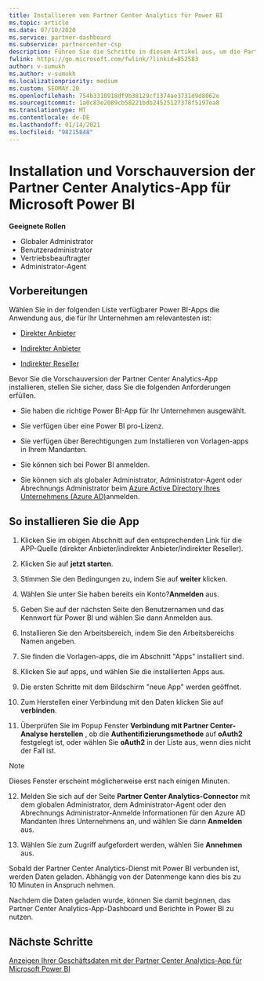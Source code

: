 ```yaml
---
title: Installieren von Partner Center Analytics für Power BI
ms.topic: article
ms.date: 07/10/2020
ms.service: partner-dashboard
ms.subservice: partnercenter-csp
description: Führen Sie die Schritte in diesem Artikel aus, um die Partner Center Analytics-APP für Power BI (für direkte Partner in CSP) zu installieren und in der Vorschau anzuzeigen.
fwlink: https://go.microsoft.com/fwlink/?linkid=852583
author: v-sumukh
ms.author: v-sumukh
ms.localizationpriority: medium
ms.custom: SEOMAY.20
ms.openlocfilehash: 754b3310918df9b38129cf1374ae3731d9d8062e
ms.sourcegitcommit: 1a0c83e2089cb58221bdb24525127378f5197ea8
ms.translationtype: MT
ms.contentlocale: de-DE
ms.lasthandoff: 01/14/2021
ms.locfileid: "98215848"
---
```

# <a name="install-and-preview-the-partner-center-analytics-app-for-microsoft-power-bi"></a>Installation und Vorschauversion der Partner Center Analytics-App für Microsoft Power BI


**Geeignete Rollen**
-   Globaler Administrator
-   Benutzeradministrator
-   Vertriebsbeauftragter
-   Administrator-Agent

## <a name="before-you-begin"></a>Vorbereitungen

Wählen Sie in der folgenden Liste verfügbarer Power BI-Apps die Anwendung aus, die für Ihr Unternehmen am relevantesten ist:
- [Direkter Anbieter](https://appsource.microsoft.com/product/power-bi/partnercenteranalytics.direct_provider_partner_analytics)

- [Indirekter Anbieter](https://appsource.microsoft.com/product/power-bi/partnercenteranalytics.indirect_provider_partner_analytics)

- [Indirekter Reseller](https://appsource.microsoft.com/product/power-bi/partnercenteranalytics.indirect_reseller_partner_analytics)

Bevor Sie die Vorschauversion der Partner Center Analytics-App installieren, stellen Sie sicher, dass Sie die folgenden Anforderungen erfüllen.

- Sie haben die richtige Power BI-App für Ihr Unternehmen ausgewählt.

- Sie verfügen über eine Power BI pro-Lizenz.

- Sie verfügen über Berechtigungen zum Installieren von Vorlagen-apps in Ihrem Mandanten.

- Sie können sich bei Power BI anmelden.

- Sie können sich als globaler Administrator, Administrator-Agent oder Abrechnungs Administrator beim [Azure Active Directory Ihres Unternehmens (Azure AD)](azure-active-directory-tenants-and-partner-center.md)anmelden.

## <a name="to-install-the-app"></a>So installieren Sie die App

1. Klicken Sie im obigen Abschnitt auf den entsprechenden Link für die APP-Quelle (direkter Anbieter/indirekter Anbieter/indirekter Reseller).

2. Klicken Sie auf **jetzt starten**. 

3. Stimmen Sie den Bedingungen zu, indem Sie auf **weiter** klicken.

4. Wählen Sie unter Sie haben bereits ein Konto?**Anmelden** aus.

5. Geben Sie auf der nächsten Seite den Benutzernamen und das Kennwort für Power BI und wählen Sie dann Anmelden aus.

6. Installieren Sie den Arbeitsbereich, indem Sie den Arbeitsbereichs Namen angeben.

7. Sie finden die Vorlagen-apps, die im Abschnitt "Apps" installiert sind.

8. Klicken Sie auf apps, und wählen Sie die installierten Apps aus.

9. Die ersten Schritte mit dem Bildschirm "neue App" werden geöffnet.

10. Zum Herstellen einer Verbindung mit den Daten klicken Sie auf **verbinden**.

11. Überprüfen Sie im Popup Fenster **Verbindung mit Partner Center-Analyse herstellen** , ob die **Authentifizierungsmethode** auf **oAuth2** festgelegt ist, oder wählen Sie **oAuth2** in der Liste aus, wenn dies nicht der Fall ist. 

> [!NOTE]  
>  Dieses Fenster erscheint möglicherweise erst nach einigen Minuten.

12. Melden Sie sich auf der Seite **Partner Center Analytics-Connector** mit dem globalen Administrator, dem Administrator-Agent oder den Abrechnungs Administrator-Anmelde Informationen für den Azure AD Mandanten Ihres Unternehmens an, und wählen Sie dann **Anmelden** aus.
 
13. Wählen Sie zum Zugriff aufgefordert werden, wählen Sie **Annehmen** aus. 

Sobald der Partner Center Analytics-Dienst mit Power BI verbunden ist, werden Daten geladen. Abhängig von der Datenmenge kann dies bis zu 10 Minuten in Anspruch nehmen. 

Nachdem die Daten geladen wurde, können Sie damit beginnen, das Partner Center Analytics-App-Dashboard und Berichte in Power BI zu nutzen.

## <a name="next-steps"></a>Nächste Schritte

[Anzeigen Ihrer Geschäftsdaten mit der Partner Center Analytics-App für Microsoft Power BI](power-bi-app-for-direct-partners-use.md)
